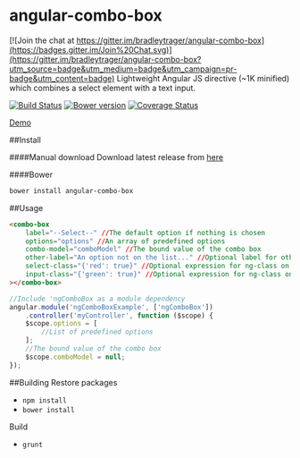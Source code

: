 # angular-combo-box

[![Join the chat at https://gitter.im/bradleytrager/angular-combo-box](https://badges.gitter.im/Join%20Chat.svg)](https://gitter.im/bradleytrager/angular-combo-box?utm_source=badge&utm_medium=badge&utm_campaign=pr-badge&utm_content=badge)
Lightweight Angular JS directive (~1K minified) which combines a select element with a text input.

[![Build Status](https://travis-ci.org/bradleytrager/angular-combo-box.svg)](https://travis-ci.org/bradleytrager/angular-combo-box)
[![Bower version](https://badge.fury.io/bo/angular-combo-box.svg)](http://badge.fury.io/bo/angular-combo-box)
[![Coverage Status](https://coveralls.io/repos/bradleytrager/angular-combo-box/badge.svg)](https://coveralls.io/r/bradleytrager/angular-combo-box)

[Demo](http://bower.io/search/?q=angular-combo-box)

##Install

####Manual download 
Download latest release from [here](https://github.com/bradleytrager/angular-combo-box/releases)

####Bower
```sh
bower install angular-combo-box
```

##Usage
```html
<combo-box
	label="--Select--" //The default option if nothing is chosen
    options="options" //An array of predefined options
    combo-model="comboModel" //The bound value of the combo box
    other-label="An option not on the list..." //Optional label for other input
    select-class="{'red': true}" //Optional expression for ng-class on select
    input-class="{'green': true}" //Optional expression for ng-class on input
></combo-box>
```
```JavaScript
//Include 'ngComboBox as a module dependency
angular.module('ngComboBoxExample', ['ngComboBox'])
    .controller('myController', function ($scope) {
    $scope.options = [
        //List of predefined options    
    ];
    //The bound value of the combo box
    $scope.comboModel = null;
});
```

##Building
Restore packages 

* `npm install`
* `bower install`

Build

* `grunt`